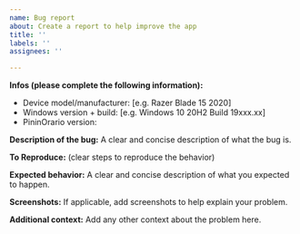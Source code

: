 ```yaml
---
name: Bug report
about: Create a report to help improve the app
title: ''
labels: ''
assignees: ''

---
```


**Infos (please complete the following information):**
 - Device model/manufacturer: [e.g. Razer Blade 15 2020]
 - Windows version + build: [e.g. Windows 10 20H2 Build 19xxx.xx]
 - PininOrario version: 


**Description of the bug:**
A clear and concise description of what the bug is.

**To Reproduce:**
(clear steps to reproduce the behavior)


**Expected behavior:**
A clear and concise description of what you expected to happen.

**Screenshots:**
If applicable, add screenshots to help explain your problem.

**Additional context:**
Add any other context about the problem here.
